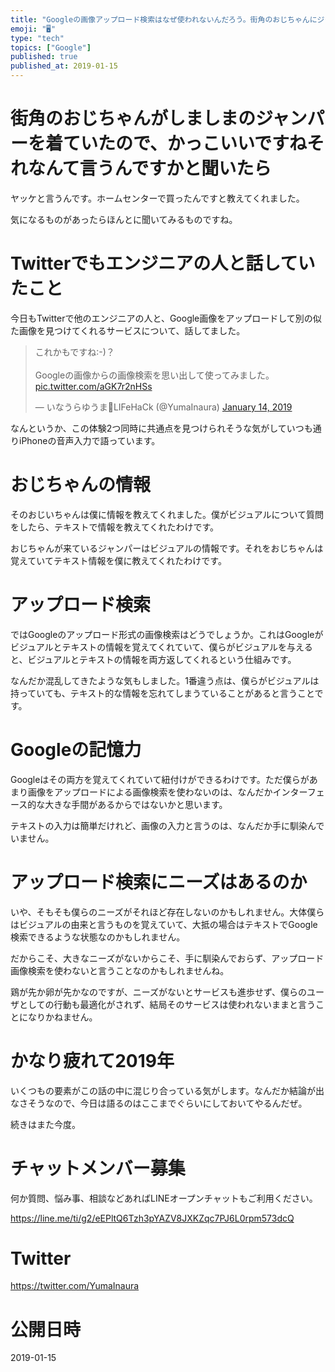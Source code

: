 ```yaml
---
title: "Googleの画像アップロード検索はなぜ使われないんだろう。街角のおじちゃんにジャンパーのビジュアルからテキスト情報を教えてもらって考えた。"
emoji: "🖥"
type: "tech"
topics: ["Google"]
published: true
published_at: 2019-01-15
---
```




# 街角のおじちゃんがしましまのジャンパーを着ていたので、かっこいいですねそれなんて言うんですかと聞いたら

ヤッケと言うんです。ホームセンターで買ったんですと教えてくれました。

気になるものがあったらほんとに聞いてみるものですね。

# Twitterでもエンジニアの人と話していたこと

今日もTwitterで他のエンジニアの人と、Google画像をアップロードして別の似た画像を見つけてくれるサービスについて、話してました。

<blockquote class="twitter-tweet" data-lang="en"><p lang="ja" dir="ltr">これかもですね:-)？<br><br>Googleの画像からの画像検索を思い出して使ってみました。 <a href="https://t.co/aGK7r2nHSs">pic.twitter.com/aGK7r2nHSs</a></p>&mdash; いなうらゆうま🤖LIFeHaCk (@YumaInaura) <a href="https://twitter.com/YumaInaura/status/1084638941171539968?ref_src=twsrc%5Etfw">January 14, 2019</a></blockquote>


なんというか、この体験2つ同時に共通点を見つけられそうな気がしていつも通りiPhoneの音声入力で語っています。

#	おじちゃんの情報

そのおじいちゃんは僕に情報を教えてくれました。僕がビジュアルについて質問をしたら、テキストで情報を教えてくれたわけです。

おじちゃんが来ているジャンパーはビジュアルの情報です。それをおじちゃんは覚えていてテキスト情報を僕に教えてくれたわけです。

#	アップロード検索

ではGoogleのアップロード形式の画像検索はどうでしょうか。これはGoogleがビジュアルとテキストの情報を覚えてくれていて、僕らがビジュアルを与えると、ビジュアルとテキストの情報を両方返してくれるという仕組みです。

なんだか混乱してきたような気もしました。1番違う点は、僕らがビジュアルは持っていても、テキスト的な情報を忘れてしまうていることがあると言うことです。

#	Googleの記憶力

Googleはその両方を覚えてくれていて紐付けができるわけです。ただ僕らがあまり画像をアップロードによる画像検索を使わないのは、なんだかインターフェース的な大きな手間があるからではないかと思います。

テキストの入力は簡単だけれど、画像の入力と言うのは、なんだか手に馴染んでいません。

#	アップロード検索にニーズはあるのか

いや、そもそも僕らのニーズがそれほど存在しないのかもしれません。大体僕らはビジュアルの由来と言うものを覚えていて、大抵の場合はテキストでGoogle検索できるような状態なのかもしれません。

だからこそ、大きなニーズがないからこそ、手に馴染んでおらず、アップロード画像検索を使わないと言うことなのかもしれませんね。

鶏が先か卵が先かなのですが、ニーズがないとサービスも進歩せず、僕らのユーザとしての行動も最適化がされず、結局そのサービスは使われないままと言うことになりかねません。

#	かなり疲れて2019年

いくつもの要素がこの話の中に混じり合っている気がします。なんだか結論が出なさそうなので、今日は語るのはここまでぐらいにしておいてやるんだぜ。

続きはまた今度。








<!-- Update From Qiita API -->

# チャットメンバー募集


何か質問、悩み事、相談などあればLINEオープンチャットもご利用ください。

https://line.me/ti/g2/eEPltQ6Tzh3pYAZV8JXKZqc7PJ6L0rpm573dcQ





# Twitter


https://twitter.com/YumaInaura


<!-- Update From Qiita API -->



# 公開日時

2019-01-15
